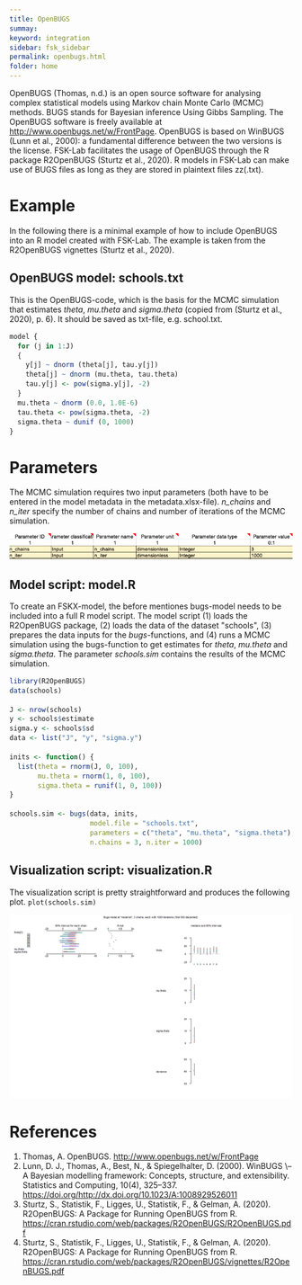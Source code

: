 ```yaml
---
title: OpenBUGS
summay:
keyword: integration
sidebar: fsk_sidebar
permalink: openbugs.html
folder: home
---
```


OpenBUGS (Thomas, n.d.) is an open source software for analysing complex statistical models using Markov chain Monte Carlo (MCMC) methods. BUGS stands for Bayesian inference Using Gibbs Sampling. The OpenBUGS software is freely available at http://www.openbugs.net/w/FrontPage. OpenBUGS is based on WinBUGS (Lunn et al., 2000): a fundamental difference between the two versions is the license. FSK-Lab facilitates the usage of OpenBUGS through the R package R2OpenBUGS (Sturtz et al., 2020). R models in FSK-Lab can make use of BUGS files as long as they are stored in plaintext files zz(.txt).

# Example
In the following there is a minimal example of how to include OpenBUGS into an R model created with FSK-Lab. The example is taken from the R2OpenBUGS vignettes (Sturtz et al., 2020).

## OpenBUGS model: schools.txt
This is the OpenBUGS-code, which is the basis for the MCMC simulation that estimates *theta*, *mu.theta* and *sigma.theta* (copied from (Sturtz et al., 2020), p. 6). It should be saved as txt-file, e.g. school.txt.

```R
model {
  for (j in 1:J)
  {
    y[j] ~ dnorm (theta[j], tau.y[j])
    theta[j] ~ dnorm (mu.theta, tau.theta)
    tau.y[j] <- pow(sigma.y[j], -2)
  }
  mu.theta ~ dnorm (0.0, 1.0E-6)
  tau.theta <- pow(sigma.theta, -2)
  sigma.theta ~ dunif (0, 1000)
}
```

# Parameters
The MCMC simulation requires two input parameters (both have to be entered in the model metadata in the metadata.xlsx-file). *n_chains* and *n_iter* specify the number of chains and number of iterations of the MCMC simulation.


![](assets/spreadsheet_parameters.png)

## Model script: model.R
To create an FSKX-model, the before mentiones bugs-model needs to be included into a full R model script. The model script (1) loads the R2OpenBUGS package, (2) loads the data of the dataset "schools", (3) prepares the data inputs for the *bugs*-functions, and (4) runs a MCMC simulation using the bugs-function to get estimates for *theta*, *mu.theta* and *sigma.theta*. The parameter *schools.sim* contains the results of the MCMC simulation.

```R
library(R2OpenBUGS)
data(schools)

J <- nrow(schools)
y <- schools$estimate
sigma.y <- schools$sd
data <- list("J", "y", "sigma.y")

inits <- function() {
  list(theta = rnorm(J, 0, 100),
       mu.theta = rnorm(1, 0, 100),
       sigma.theta = runif(1, 0, 100))
}

schools.sim <- bugs(data, inits,
                    model.file = "schools.txt",
                    parameters = c("theta", "mu.theta", "sigma.theta"),
                    n.chains = 3, n.iter = 1000)
```

## Visualization script: visualization.R
The visualization script is pretty straightforward and produces the following plot.
`plot(schools.sim)`

![](assets/schooldata.png)

# References
1. Thomas, A. OpenBUGS. http://www.openbugs.net/w/FrontPage
2. Lunn, D. J., Thomas, A., Best, N., & Spiegelhalter, D. (2000). WinBUGS \–A Bayesian modelling framework: Concepts, structure, and extensibility. Statistics and Computing, 10(4), 325–337. https://doi.org/http://dx.doi.org/10.1023/A:1008929526011
3. Sturtz, S., Statistik, F., Ligges, U., Statistik, F., & Gelman, A. (2020). R2OpenBUGS: A Package for Running OpenBUGS from R. https://cran.rstudio.com/web/packages/R2OpenBUGS/R2OpenBUGS.pdf
4. Sturtz, S., Statistik, F., Ligges, U., Statistik, F., & Gelman, A. (2020). R2OpenBUGS: A Package for Running OpenBUGS from R. https://cran.rstudio.com/web/packages/R2OpenBUGS/vignettes/R2OpenBUGS.pdf